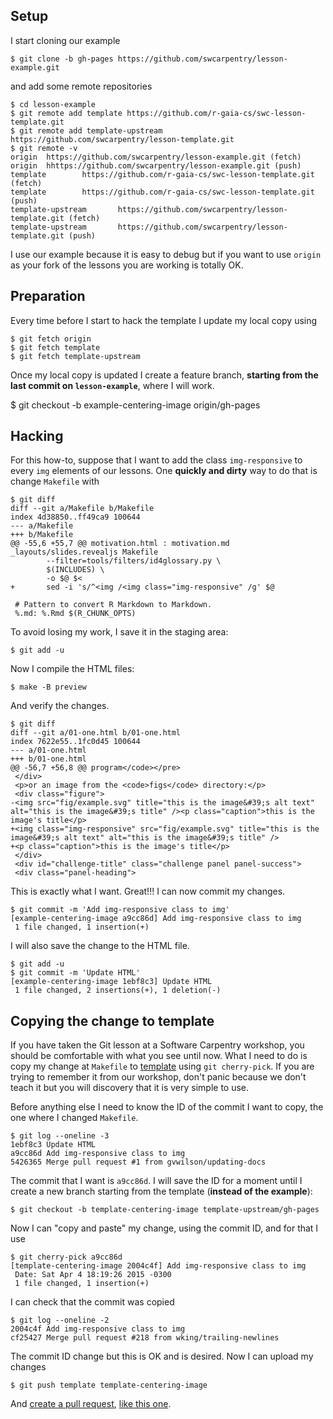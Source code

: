 ## Setup

I start cloning our example

    $ git clone -b gh-pages https://github.com/swcarpentry/lesson-example.git

and add some remote repositories

    $ cd lesson-example
    $ git remote add template https://github.com/r-gaia-cs/swc-lesson-template.git
    $ git remote add template-upstream https://github.com/swcarpentry/lesson-template.git
    $ git remote -v
    origin  https://github.com/swcarpentry/lesson-example.git (fetch)
    origin  hhttps://github.com/swcarpentry/lesson-example.git (push)
    template        https://github.com/r-gaia-cs/swc-lesson-template.git (fetch)
    template        https://github.com/r-gaia-cs/swc-lesson-template.git (push)
    template-upstream       https://github.com/swcarpentry/lesson-template.git (fetch)
    template-upstream       https://github.com/swcarpentry/lesson-template.git (push)

I use our example because it is easy to debug but if you want to use
`origin` as your fork of the lessons you are working is totally OK.

## Preparation

Every time before I start to hack the template I update my local copy using

    $ git fetch origin
    $ git fetch template
    $ git fetch template-upstream

Once my local copy is updated I create a feature branch,
**starting from the last commit on `lesson-example`**, where I will work.

  $ git checkout -b example-centering-image origin/gh-pages

## Hacking

For this how-to, suppose that I want to add the class `img-responsive` to every `img` elements of our lessons.
One **quickly and dirty** way to do that is change `Makefile` with

    $ git diff
    diff --git a/Makefile b/Makefile
    index 4d38850..ff49ca9 100644
    --- a/Makefile
    +++ b/Makefile
    @@ -55,6 +55,7 @@ motivation.html : motivation.md _layouts/slides.revealjs Makefile
            --filter=tools/filters/id4glossary.py \
            $(INCLUDES) \
            -o $@ $<
    +       sed -i 's/^<img /<img class="img-responsive" /g' $@

     # Pattern to convert R Markdown to Markdown.
     %.md: %.Rmd $(R_CHUNK_OPTS)

To avoid losing my work, I save it in the staging area:

    $ git add -u

Now I compile the HTML files:

    $ make -B preview

And verify the changes.

    $ git diff
    diff --git a/01-one.html b/01-one.html
    index 7622e55..1fc0d45 100644
    --- a/01-one.html
    +++ b/01-one.html
    @@ -56,7 +56,8 @@ program</code></pre>
     </div>
     <p>or an image from the <code>figs</code> directory:</p>
     <div class="figure">
    -<img src="fig/example.svg" title="this is the image&#39;s alt text" alt="this is the image&#39;s title" /><p class="caption">this is the image's title</p>
    +<img class="img-responsive" src="fig/example.svg" title="this is the image&#39;s alt text" alt="this is the image&#39;s title" />
    +<p class="caption">this is the image's title</p>
     </div>
     <div id="challenge-title" class="challenge panel panel-success">
     <div class="panel-heading">

This is exactly what I want. Great!!! I can now commit my changes.

    $ git commit -m 'Add img-responsive class to img'
    [example-centering-image a9cc86d] Add img-responsive class to img
     1 file changed, 1 insertion(+)

I will also save the change to the HTML file.

    $ git add -u
    $ git commit -m 'Update HTML'
    [example-centering-image 1ebf8c3] Update HTML
     1 file changed, 2 insertions(+), 1 deletion(-)

## Copying the change to template

If you have taken the Git lesson at a Software Carpentry workshop, you should be comfortable with what you see until now.
What I need to do is copy my change at `Makefile` to [template](https://github.com/swcarpentry/lesson-template) using `git cherry-pick`. If you are trying to remember it from our workshop, don't panic because we don't teach it but you will discovery that it is very simple to use.

Before anything else I need to know the ID of the commit I want to copy, the one where I changed `Makefile`.

    $ git log --oneline -3
    1ebf8c3 Update HTML
    a9cc86d Add img-responsive class to img
    5426365 Merge pull request #1 from gvwilson/updating-docs

The commit that I want is `a9cc86d`. I will save the ID for a moment until I create a new branch starting from the template (**instead of the example**):

    $ git checkout -b template-centering-image template-upstream/gh-pages

Now I can "copy and paste" my change, using the commit ID, and for that I use

    $ git cherry-pick a9cc86d
    [template-centering-image 2004c4f] Add img-responsive class to img
     Date: Sat Apr 4 18:19:26 2015 -0300
     1 file changed, 1 insertion(+)

I can check that the commit was copied

    $ git log --oneline -2
    2004c4f Add img-responsive class to img
    cf25427 Merge pull request #218 from wking/trailing-newlines

The commit ID change but this is OK and is desired.
Now I can upload my changes

    $ git push template template-centering-image

And [create a pull request](https://github.com/swcarpentry/lesson-template), [like this one](https://github.com/swcarpentry/lesson-template/pull/219).
